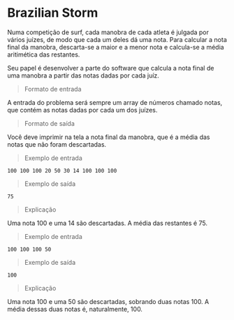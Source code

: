 # Brazilian Storm

Numa competição de surf, cada manobra de cada atleta é julgada por vários juízes, de modo que cada um deles dá uma nota. Para calcular a nota final da manobra, descarta-se a maior e a menor nota e calcula-se a média aritimética das restantes.

Seu papel é desenvolver a parte do software que calcula a nota final de uma manobra a partir das notas dadas por cada juíz.

> Formato de entrada

A entrada do problema será sempre um array de números chamado notas, que contém as notas dadas por cada um dos juízes.

> Formato de saída

Você deve imprimir na tela a nota final da manobra, que é a média das notas que não foram descartadas.

> Exemplo de entrada

```100 100 100 20 50 30 14 100 100 100```

> Exemplo de saída

```75```

> Explicação

Uma nota 100 e uma 14 são descartadas. A média das restantes é 75.

> Exemplo de entrada

```100 100 100 50```

> Exemplo de saída

```100```

> Explicação

Uma nota 100 e uma 50 são descartadas, sobrando duas notas 100. A média dessas duas notas é, naturalmente, 100.